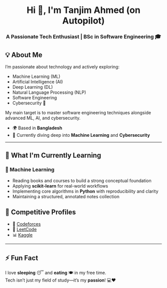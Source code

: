 <h1 align="center">Hi 👋, I'm Tanjim Ahmed (on Autopilot)</h1>
<h3 align="center">A Passionate Tech Enthusiast | BSc in Software Engineering 🎓</h3>

## 💡 About Me

I’m passionate about technology and actively exploring:  
- Machine Learning (ML)  
- Artificial Intelligence (AI)  
- Deep Learning (DL)  
- Natural Language Processing (NLP)  
- Software Engineering  
- Cybersecurity 🔐
  
My main target is to master software engineering techniques alongside advanced ML, AI, and cybersecurity.

- 🌍 Based in **Bangladesh**  
- 🔭 Currently diving deep into **Machine Learning** and **Cybersecurity**  

---
## 🧠 What I'm Currently Learning

### 🚀 Machine Learning  
- Reading books and courses to build a strong conceptual foundation  
- Applying **scikit-learn** for real-world workflows  
- Implementing core algorithms in **Python** with reproducibility and clarity  
- Maintaining a structured, annotated notes collection  

## 🔗 Competitive Profiles

- 🧮 [Codeforces](https://codeforces.com/profile/paladinsghost)  
- 🧠 [LeetCode](https://leetcode.com/tanjim001)  
- 📊 [Kaggle](https://www.kaggle.com/syedtanjimahmed)  

---

## ⚡ Fun Fact

I love **sleeping** 😴 and **eating** 🍽️ in my free time.  
Tech isn’t just my field of study—it’s my **passion**! 💻❤️
